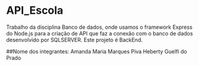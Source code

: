 # API_Escola
Trabalho da disciplina Banco de dados, onde usamos o framework Express do Node.js para a criação de API que faz a conexão com o banco de dados desenvolvido por SQLSERVER. Este projeto é BackEnd.

##Nome dos integrantes: 
Amanda Maria Marques Piva
Heberty Guelfi do Prado
